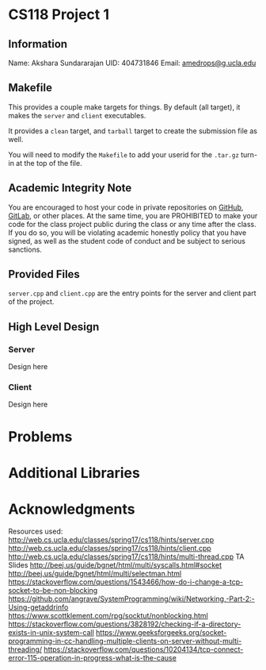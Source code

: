 # CS118 Project 1

## Information

Name: Akshara Sundararajan
UID: 404731846
Email: amedrops@g.ucla.edu

## Makefile

This provides a couple make targets for things.
By default (all target), it makes the `server` and `client` executables.

It provides a `clean` target, and `tarball` target to create the submission file as well.

You will need to modify the `Makefile` to add your userid for the `.tar.gz` turn-in at the top of the file.

## Academic Integrity Note

You are encouraged to host your code in private repositories on [GitHub](https://github.com/), [GitLab](https://gitlab.com), or other places.  At the same time, you are PROHIBITED to make your code for the class project public during the class or any time after the class.  If you do so, you will be violating academic honestly policy that you have signed, as well as the student code of conduct and be subject to serious sanctions.

## Provided Files

`server.cpp` and `client.cpp` are the entry points for the server and client part of the project.

## High Level Design

### Server

Design here

### Client

Design here

# Problems

# Additional Libraries

# Acknowledgments

Resources used:
http://web.cs.ucla.edu/classes/spring17/cs118/hints/server.cpp
http://web.cs.ucla.edu/classes/spring17/cs118/hints/client.cpp
http://web.cs.ucla.edu/classes/spring17/cs118/hints/multi-thread.cpp
TA Slides
http://beej.us/guide/bgnet/html/multi/syscalls.html#socket
http://beej.us/guide/bgnet/html/multi/selectman.html
https://stackoverflow.com/questions/1543466/how-do-i-change-a-tcp-socket-to-be-non-blocking
https://github.com/angrave/SystemProgramming/wiki/Networking,-Part-2:-Using-getaddrinfo
https://www.scottklement.com/rpg/socktut/nonblocking.html
https://stackoverflow.com/questions/3828192/checking-if-a-directory-exists-in-unix-system-call
https://www.geeksforgeeks.org/socket-programming-in-cc-handling-multiple-clients-on-server-without-multi-threading/
https://stackoverflow.com/questions/10204134/tcp-connect-error-115-operation-in-progress-what-is-the-cause